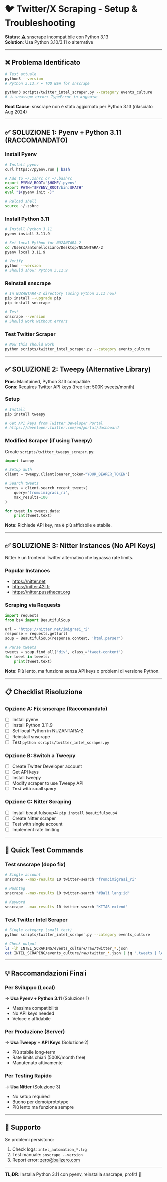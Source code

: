 # 🐦 Twitter/X Scraping - Setup & Troubleshooting

**Status**: ⚠️ snscrape incompatibile con Python 3.13  
**Solution**: Usa Python 3.10/3.11 o alternative

---

## ❌ Problema Identificato

```bash
# Test attuale
python3 --version
# Python 3.13.7 ← TOO NEW for snscrape

python3 scripts/twitter_intel_scraper.py --category events_culture
# ⚠️ snscrape error: TypeError in argparse
```

**Root Cause**: snscrape non è stato aggiornato per Python 3.13 (rilasciato Aug 2024)

---

## ✅ SOLUZIONE 1: Pyenv + Python 3.11 (RACCOMANDATO)

### **Install Pyenv**
```bash
# Install pyenv
curl https://pyenv.run | bash

# Add to ~/.zshrc or ~/.bashrc
export PYENV_ROOT="$HOME/.pyenv"
export PATH="$PYENV_ROOT/bin:$PATH"
eval "$(pyenv init -)"

# Reload shell
source ~/.zshrc
```

### **Install Python 3.11**
```bash
# Install Python 3.11
pyenv install 3.11.9

# Set local Python for NUZANTARA-2
cd /Users/antonellosiano/Desktop/NUZANTARA-2
pyenv local 3.11.9

# Verify
python --version
# Should show: Python 3.11.9
```

### **Reinstall snscrape**
```bash
# In NUZANTARA-2 directory (using Python 3.11 now)
pip install --upgrade pip
pip install snscrape

# Test
snscrape --version
# Should work without errors
```

### **Test Twitter Scraper**
```bash
# Now this should work
python scripts/twitter_intel_scraper.py --category events_culture
```

---

## ✅ SOLUZIONE 2: Tweepy (Alternative Library)

**Pros**: Maintained, Python 3.13 compatible  
**Cons**: Requires Twitter API keys (free tier: 500K tweets/month)

### **Setup**
```bash
# Install
pip install tweepy

# Get API keys from Twitter Developer Portal
# https://developer.twitter.com/en/portal/dashboard
```

### **Modified Scraper** (if using Tweepy)
Create `scripts/twitter_tweepy_scraper.py`:

```python
import tweepy

# Setup auth
client = tweepy.Client(bearer_token="YOUR_BEARER_TOKEN")

# Search tweets
tweets = client.search_recent_tweets(
    query="from:imigrasi_ri",
    max_results=100
)

for tweet in tweets.data:
    print(tweet.text)
```

**Note**: Richiede API key, ma è più affidabile e stabile.

---

## ✅ SOLUZIONE 3: Nitter Instances (No API Keys)

Nitter è un frontend Twitter alternativo che bypassa rate limits.

### **Popular Instances**
- https://nitter.net
- https://nitter.42l.fr
- https://nitter.pussthecat.org

### **Scraping via Requests**
```python
import requests
from bs4 import BeautifulSoup

url = "https://nitter.net/imigrasi_ri"
response = requests.get(url)
soup = BeautifulSoup(response.content, 'html.parser')

# Parse tweets
tweets = soup.find_all('div', class_='tweet-content')
for tweet in tweets:
    print(tweet.text)
```

**Note**: Più lento, ma funziona senza API keys o problemi di versione Python.

---

## 📋 Checklist Risoluzione

### **Opzione A: Fix snscrape (Raccomandato)**
- [ ] Install pyenv
- [ ] Install Python 3.11.9
- [ ] Set local Python in NUZANTARA-2
- [ ] Reinstall snscrape
- [ ] Test `python scripts/twitter_intel_scraper.py`

### **Opzione B: Switch a Tweepy**
- [ ] Create Twitter Developer account
- [ ] Get API keys
- [ ] Install tweepy
- [ ] Modify scraper to use Tweepy API
- [ ] Test with small query

### **Opzione C: Nitter Scraping**
- [ ] Install beautifulsoup4: `pip install beautifulsoup4`
- [ ] Create Nitter scraper
- [ ] Test with single account
- [ ] Implement rate limiting

---

## 🚀 Quick Test Commands

### **Test snscrape (dopo fix)**
```bash
# Single account
snscrape --max-results 10 twitter-search "from:imigrasi_ri"

# Hashtag
snscrape --max-results 10 twitter-search "#Bali lang:id"

# Keyword
snscrape --max-results 10 twitter-search "KITAS extend"
```

### **Test Twitter Intel Scraper**
```bash
# Single category (small test)
python scripts/twitter_intel_scraper.py --category events_culture

# Check output
ls -lh INTEL_SCRAPING/events_culture/raw/twitter_*.json
cat INTEL_SCRAPING/events_culture/raw/twitter_*.json | jq '.tweets | length'
```

---

## 💡 Raccomandazioni Finali

### **Per Sviluppo (Local)**
→ **Usa Pyenv + Python 3.11** (Soluzione 1)
- Massima compatibilità
- No API keys needed
- Veloce e affidabile

### **Per Produzione (Server)**
→ **Usa Tweepy + API Keys** (Soluzione 2)
- Più stabile long-term
- Rate limits chiari (500K/month free)
- Manutenuto attivamente

### **Per Testing Rapido**
→ **Usa Nitter** (Soluzione 3)
- No setup required
- Buono per demo/prototype
- Più lento ma funziona sempre

---

## 📧 Supporto

Se problemi persistono:
1. Check logs: `intel_automation_*.log`
2. Test manuale: `snscrape --version`
3. Report error: zero@balizero.com

---

**TL;DR**: Installa Python 3.11 con pyenv, reinstalla snscrape, profit! 🎉
